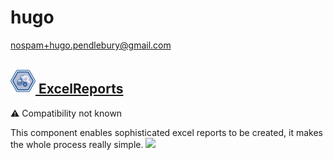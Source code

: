 # hugo
  <nospam+hugo.pendlebury@gmail.com>

## <a href='./components/ExcelReports/readme.md'><img src='./components/ExcelReports/logo.jpg' width='40' height='40'> ExcelReports</a>
 :warning: Compatibility not known

This component enables sophisticated excel reports to be created, it makes the whole process really simple.
<img src='./components/ExcelReports/sample.jpg'>

